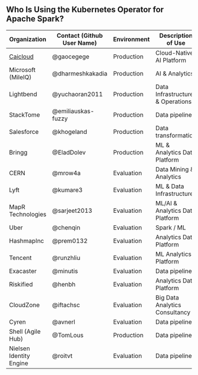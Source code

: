 ## Who Is Using the Kubernetes Operator for Apache Spark?

| Organization | Contact (Github User Name) | Environment | Description of Use |
| ------------- | ------------- | ------------- | ------------- |
| [Caicloud](https://intl.caicloud.io/) | @gaocegege | Production | Cloud-Native AI Platform |
| Microsoft (MileIQ) |@dharmeshkakadia| Production | AI & Analytics |
| Lightbend |@yuchaoran2011| Production | Data Infrastructure & Operations |
| StackTome | @emiliauskas-fuzzy | Production | Data pipelines |
| Salesforce | @khogeland | Production | Data transformation |
| Bringg | @EladDolev | Production | ML & Analytics Data Platform |
| CERN|@mrow4a| Evaluation | Data Mining & Analytics |
| Lyft |@kumare3| Evaluation | ML & Data Infrastructure |
| MapR Technologies |@sarjeet2013| Evaluation | ML/AI & Analytics Data Platform |
| Uber| @chenqin| Evaluation| Spark / ML|
| HashmapInc| @prem0132 | Evaluation | Analytics Data Platform |
| Tencent | @runzhliu | Evaluation | ML Analytics Platform |
| Exacaster | @minutis | Evaluation | Data pipelines
| Riskified | @henbh | Evaluation | Analytics Data Platform
| CloudZone | @iftachsc | Evaluation | Big Data Analytics Consultancy
| Cyren | @avnerl | Evaluation | Data pipelines
| Shell (Agile Hub) | @TomLous | Production | Data pipelines
| Nielsen Identity Engine | @roitvt | Evaluation | Data pipelines


